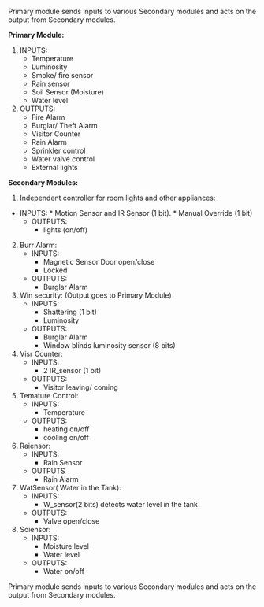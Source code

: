 
Primary module sends inputs to various Secondary modules and acts on the output from 
Secondary modules.

**Primary Module:**
1. INPUTS: 
    * Temperature
    * Luminosity
    * Smoke/ fire sensor
    * Rain sensor
    * Soil Sensor (Moisture)
    * Water level
2. OUTPUTS:
    * Fire Alarm
    * Burglar/ Theft Alarm
    * Visitor Counter
    * Rain Alarm
    * Sprinkler control
    * Water valve control
    * External lights


**Secondary Modules:**
1. Independent controller for room lights and other appliances: 
* INPUTS:
      * Motion Sensor and IR Sensor (1 bit).
      * Manual Override (1 bit)
    * OUTPUTS:
      * lights (on/off)
2. Burr Alarm:
    * INPUTS:
      * Magnetic Sensor Door open/close
      * Locked
    * OUTPUTS:
      * Burglar Alarm
3. Win security: (Output goes to Primary Module)
    * INPUTS:
      * Shattering (1 bit)
      * Luminosity
    * OUTPUTS:
      * Burglar Alarm
      * Window blinds luminosity sensor (8 bits)
4. Visr Counter:
    * INPUTS:
      * 2 IR_sensor (1 bit)
    * OUTPUTS:
      * Visitor leaving/ coming
5. Temature Control: 
    * INPUTS:
      * Temperature
    * OUTPUTS:
      * heating on/off
      * cooling on/off
6. Raiensor:
    * INPUTS:
      * Rain Sensor
    * OUTPUTS
      * Rain Alarm
7. WatSensor( Water in the Tank):
    * INPUTS:
      * W_sensor(2 bits) detects water level in the tank
    * OUTPUTS:
      * Valve open/close
8. Soiensor: 
    * INPUTS:
      * Moisture level
      * Water level
    * OUTPUTS:
      * Water on/off


Primary module sends inputs to various Secondary modules and acts on the output from 
Secondary modules.
